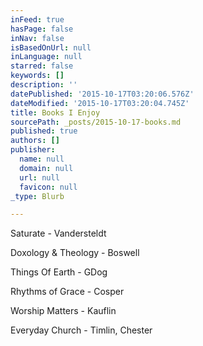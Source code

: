 ```yaml
---
inFeed: true
hasPage: false
inNav: false
isBasedOnUrl: null
inLanguage: null
starred: false
keywords: []
description: ''
datePublished: '2015-10-17T03:20:06.576Z'
dateModified: '2015-10-17T03:20:04.745Z'
title: Books I Enjoy
sourcePath: _posts/2015-10-17-books.md
published: true
authors: []
publisher:
  name: null
  domain: null
  url: null
  favicon: null
_type: Blurb

---
```

Saturate - Vandersteldt

Doxology & Theology - Boswell

Things Of Earth - GDog

Rhythms of Grace - Cosper

Worship Matters - Kauflin

Everyday Church - Timlin, Chester